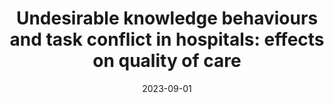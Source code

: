 ---
title: "Undesirable knowledge behaviours and task conflict in hospitals: effects on quality of care "
collection: talks
type: "Conference proceedings talk"
permalink: /talks/2023-09-talk
venue: "European Academy of Management 2023"
date: 2023-09-01
month: 'September'
year: '2023' 

location: "ISCTE-IUL, Lisbon, Portugal"
---